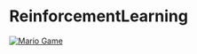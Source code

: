 # ReinforcementLearning

[![Mario Game](https://en.wikipedia.org/wiki/Super_Mario_Bros.#/media/File:NES_Super_Mario_Bros.png)](https://www.youtube.com/watch?v=r3Y_ryFYPNg)
